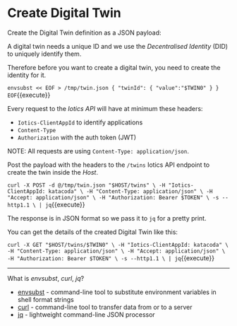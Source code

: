 # Create Digital Twin

Create the Digital Twin definition as a JSON payload:

A digital twin needs a unique ID and we use the _Decentralised Identity_ (DID) to uniquely identify them.

Therefore before you want to create a digital twin, you need to create the identity for it.

`envsubst << EOF > /tmp/twin.json
{
    "twinId": {
        "value":"$TWIN0"
    }
}
EOF`{{execute}}

Every request to the _Iotics API_ will have at minimum these headers:

* `Iotics-ClientAppId` to identify applications
* `Content-Type`
* `Authorization` with the auth token (JWT)

NOTE: All requests are using `Content-Type: application/json`.

Post the payload with the headers to the `/twins` Iotics API endpoint to create the twin inside the _Host_.

`curl -X POST -d @/tmp/twin.json "$HOST/twins" \
    -H "Iotics-ClientAppId: katacoda" \
    -H "Content-Type: application/json" \
    -H "Accept: application/json" \
    -H "Authorization: Bearer $TOKEN" \
    -s --http1.1 \
| jq`{{execute}}

The response is in JSON format so we pass it to `jq` for a pretty print.

You can get the details of the created Digital Twin like this:

`curl -X GET "$HOST/twins/$TWIN0" \
    -H "Iotics-ClientAppId: katacoda" \
    -H "Content-Type: application/json" \
    -H "Accept: application/json" \
    -H "Authorization: Bearer $TOKEN" \
    -s --http1.1 \
| jq`{{execute}}

<hr>

What is _envsubst_, _curl_, _jq_?

* [envsubst](https://linux.die.net/man/1/envsubst) - command-line tool to substitute environment variables in shell format strings
* [curl](https://linux.die.net/man/1/curl) - command-line tool to transfer data from or to a server
* [jq](https://stedolan.github.io/jq/) - lightweight command-line JSON processor
